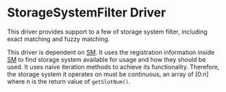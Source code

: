 # StorageSystemFilter Driver
This driver provides support to a few of storage system filter, 
including exact matching and fuzzy matching.

This driver is dependent on [SM]. It uses the registration information
inside [SM] to find storage system available for usage and how they 
should be used. It uses naive iteration methods to achieve its functionality.
Therefore, the storage system it operates on must be continuous, an array
of [0:n] where n is the return value of `getSlotNum()`.

[SM]: ../../StorageSystemManager.md
